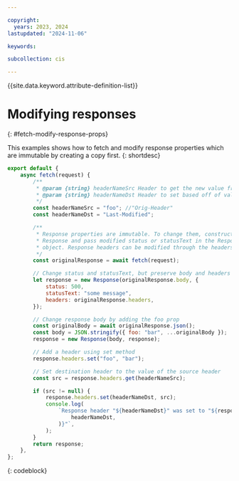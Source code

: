 ```yaml
---

copyright:
  years: 2023, 2024
lastupdated: "2024-11-06"

keywords:

subcollection: cis

---
```


{{site.data.keyword.attribute-definition-list}}

# Modifying responses
{: #fetch-modify-response-props}

This examples shows how to fetch and modify response properties which are immutable by creating a copy first.
{: shortdesc}

```js
export default {
	async fetch(request) {
		/**
		 * @param {string} headerNameSrc Header to get the new value from
		 * @param {string} headerNameDst Header to set based off of value in src
		 */
		const headerNameSrc = "foo"; //"Orig-Header"
		const headerNameDst = "Last-Modified";

		/**
		 * Response properties are immutable. To change them, construct a new
		 * Response and pass modified status or statusText in the ResponseInit
		 * object. Response headers can be modified through the headers `set` method.
		 */
		const originalResponse = await fetch(request);

		// Change status and statusText, but preserve body and headers
		let response = new Response(originalResponse.body, {
			status: 500,
			statusText: "some message",
			headers: originalResponse.headers,
		});

		// Change response body by adding the foo prop
		const originalBody = await originalResponse.json();
		const body = JSON.stringify({ foo: "bar", ...originalBody });
		response = new Response(body, response);

		// Add a header using set method
		response.headers.set("foo", "bar");

		// Set destination header to the value of the source header
		const src = response.headers.get(headerNameSrc);

		if (src != null) {
			response.headers.set(headerNameDst, src);
			console.log(
				`Response header "${headerNameDst}" was set to "${response.headers.get(
					headerNameDst,
				)}"`,
			);
		}
		return response;
	},
};
```
{: codeblock}
